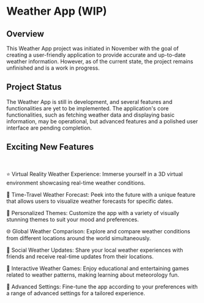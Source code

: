 # Weather App (WIP)
## Overview
This Weather App project was initiated in November with the goal of creating a user-friendly application to provide accurate and up-to-date weather information. However, as of the current state, the project remains unfinished and is a work in progress.

## Project Status
The Weather App is still in development, and several features and functionalities are yet to be implemented. The application's core functionalities, such as fetching weather data and displaying basic information, may be operational, but advanced features and a polished user interface are pending completion.

## Exciting New Features

<br>

⭐ Virtual Reality Weather Experience: Immerse yourself in a 3D virtual environment showcasing real-time weather conditions.


🚀 Time-Travel Weather Forecast: Peek into the future with a unique feature that allows users to visualize weather forecasts for specific dates.


🎨 Personalized Themes: Customize the app with a variety of visually stunning themes to suit your mood and preferences.


🌐 Global Weather Comparison: Explore and compare weather conditions from different locations around the world simultaneously.


📱 Social Weather Updates: Share your local weather experiences with friends and receive real-time updates from their locations.


🌟 Interactive Weather Games: Enjoy educational and entertaining games related to weather patterns, making learning about meteorology fun.

🔧 Advanced Settings: Fine-tune the app according to your preferences with a range of advanced settings for a tailored experience.
